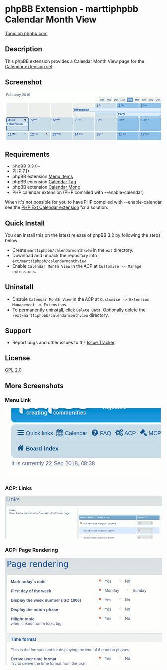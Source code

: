 # phpBB Extension - marttiphpbb Calendar Month View

[Topic on phpbb.com](https://www.phpbb.com/community/viewtopic.php?f=456&t=2487146)

## Description

This phpBB extension provides a Calendar Month View page for the [Calendar extension set](https://github.com/marttiphpbb/phpbb-ext-calendarmono/blob/master/doc/calendar-set.md)

## Screenshot

![Calendar page](doc/calendar.png)

## Requirements

* phpBB 3.3.0+
* PHP 7.1+
* phpBB extension [Menu Items](https://github.com/marttiphpbb/phpbb-ext-menuitems)
* phpBB extension [Calendar Tag](https://github.com/marttiphpbb/phpbb-ext-calendartag)
* phpBB extension [Calendar Mono](https://github.com/marttiphpbb/phpbb-ext-calendarmono)
* PHP calendar extension (PHP compiled with --enable-calendar)

When it's not possible for you to have PHP compiled with --enable-calendar see the [PHP Ext Calendar extension](https://github.com/marttiphpbb/phpbb-ext-phpextcalendar) for a solution.

## Quick Install

You can install this on the latest release of phpBB 3.2 by following the steps below:

* Create `marttiphpbb/calendarmonthview` in the `ext` directory.
* Download and unpack the repository into `ext/marttiphpbb/calendarmonthview`
* Enable `Calendar Month View` in the ACP at `Customise -> Manage extensions`.

## Uninstall

* Disable `Calendar Month View` in the ACP at `Customise -> Extension Management -> Extensions`.
* To permanently uninstall, click `Delete Data`. Optionally delete the `/ext/marttiphpbb/calendarmonthview` directory.

## Support

* Report bugs and other issues to the [Issue Tracker](https://github.com/marttiphpbb/phpbb-ext-calendarmonthview/issues).

## License

[GPL-2.0](license.txt)

## More Screenshots

### Menu Link

![Menu Link](doc/menu_link.png)

### ACP: Links

![ACP Links](doc/acp_links.png)

### ACP: Page Rendering

![ACP Page Rendering](doc/acp_page.png)
